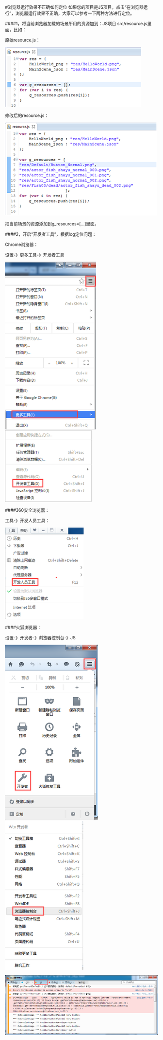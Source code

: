 #浏览器运行效果不正确如何定位
如果您的项目是JS项目，点击“在浏览器运行”，浏览器运行效果不正确，大家可以参考一下两种方法进行定位。

####1，将当前浏览器加载的场景所用的资源加到：JS项目 src/resource.js里面，比如：

   原始resource.js：  

![image](res/image001.png)

  修改后的resource.js：

![image](res/image002.png)   

  把当前场景的资源添加到g_resources=[...]里面。

####2，开启“开发者工具”，根据log定位问题：

   Chrome浏览器：

   设置-》更多工具-》开发者工具

![image](res/image003.png)   ![image](res/image004.png)

####360安全浏览器：
  
   工具-》开发人员工具：

![image](res/image005.png)  

####火狐浏览器：

设置-》开发者-》浏览器控制台-》JS

![image](res/image006.png) ![image](res/image007.png)
   
![image](res/image008.png) 

 


